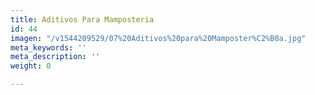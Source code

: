 ```yaml
---
title: Aditivos Para Mamposteria
id: 44
imagen: "/v1544209529/07%20Aditivos%20para%20Mamposter%C2%B0a.jpg"
meta_keywords: ''
meta_description: ''
weight: 0

---
```

